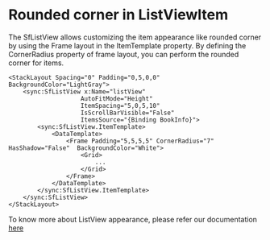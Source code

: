 # Rounded corner in ListViewItem

The SfListView allows customizing the item appearance like rounded corner by using the Frame layout in the ItemTemplate property. By defining the CornerRadius property of frame layout, you can perform the rounded corner for items.

```
<StackLayout Spacing="0" Padding="0,5,0,0" BackgroundColor="LightGray">
    <sync:SfListView x:Name="listView"
                    AutoFitMode="Height"
                    ItemSpacing="5,0,5,10" 
                    IsScrollBarVisible="False"
                    ItemsSource="{Binding BookInfo}">
        <sync:SfListView.ItemTemplate>
            <DataTemplate>
                <Frame Padding="5,5,5,5" CornerRadius="7" HasShadow="False"  BackgroundColor="White">
                    <Grid>
                        ...
                    </Grid>
                </Frame>
            </DataTemplate>
        </sync:SfListView.ItemTemplate>
    </sync:SfListView>
</StackLayout>
```

To know more about ListView appearance, please refer our documentation [here](https://help.syncfusion.com/xamarin/sflistview/viewappearance#rounded-corner-on-items)
